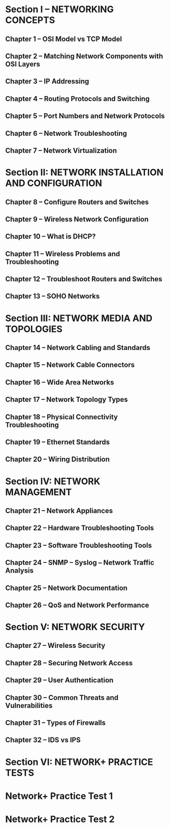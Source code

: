 # Section I – NETWORKING CONCEPTS

## Chapter 1 – OSI Model vs TCP Model

## Chapter 2 – Matching Network Components with OSI Layers
 
## Chapter 3 – IP Addressing

## Chapter 4 – Routing Protocols and Switching

## Chapter 5 – Port Numbers and Network Protocols

## Chapter 6 – Network Troubleshooting

## Chapter 7 – Network Virtualization

# Section II: NETWORK INSTALLATION AND CONFIGURATION

## Chapter 8 – Configure Routers and Switches

## Chapter 9 – Wireless Network Configuration

## Chapter 10 – What is DHCP?

## Chapter 11 – Wireless Problems and Troubleshooting

## Chapter 12 – Troubleshoot Routers and Switches

## Chapter 13 – SOHO Networks

# Section III: NETWORK MEDIA AND TOPOLOGIES

## Chapter 14 – Network Cabling and Standards

## Chapter 15 – Network Cable Connectors

## Chapter 16 – Wide Area Networks

## Chapter 17 – Network Topology Types

## Chapter 18 – Physical Connectivity Troubleshooting

## Chapter 19 – Ethernet Standards

## Chapter 20 – Wiring Distribution

# Section IV: NETWORK MANAGEMENT

## Chapter 21 – Network Appliances

## Chapter 22 – Hardware Troubleshooting Tools

## Chapter 23 – Software Troubleshooting Tools

## Chapter 24 – SNMP – Syslog – Network Traffic Analysis

## Chapter 25 – Network Documentation

## Chapter 26 – QoS and Network Performance

# Section V: NETWORK SECURITY

## Chapter 27 – Wireless Security

## Chapter 28 – Securing Network Access

## Chapter 29 – User Authentication

## Chapter 30 – Common Threats and Vulnerabilities

## Chapter 31 – Types of Firewalls

## Chapter 32 – IDS vs IPS

# Section VI: NETWORK+ PRACTICE TESTS

# Network+ Practice Test 1

# Network+ Practice Test 2
